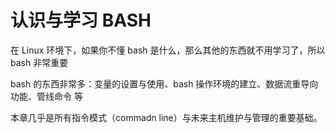 # 认识与学习 BASH

在 Linux 环境下，如果你不懂 bash 是什么，那么其他的东西就不用学习了，所以 bash 非常重要

bash 的东西非常多：变量的设置与使用、bash 操作环境的建立、数据流重导向功能、管线命令 等

本章几乎是所有指令模式（commadn line）与未来主机维护与管理的重要基础。